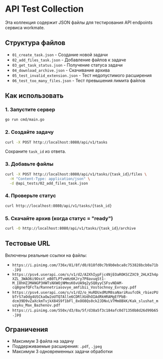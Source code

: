 # API Test Collection

Эта коллекция содержит JSON файлы для тестирования API endpoints сервиса workmate.

## Структура файлов

- `01_create_task.json` - Создание новой задачи
- `02_add_files_task.json` - Добавление файлов к задаче
- `03_get_task_status.json` - Получение статуса задачи
- `04_download_archive.json` - Скачивание архива
- `05_test_invalid_extension.json` - Тест недопустимого расширения
- `06_test_too_many_files.json` - Тест превышения лимита файлов

## Как использовать

### 1. Запустите сервер

```bash
go run cmd/main.go
```

### 2. Создайте задачу

```bash
curl -X POST http://localhost:8080/api/v1/tasks
```

Сохраните `task_id` из ответа.

### 3. Добавьте файлы

```bash
curl -X POST http://localhost:8080/api/v1/tasks/{task_id}/files \
  -H "Content-Type: application/json" \
  -d @api_tests/02_add_files_task.json
```

### 4. Проверьте статус

```bash
curl http://localhost:8080/api/v1/tasks/{task_id}
```

### 5. Скачайте архив (когда статус = "ready")

```bash
curl -O http://localhost:8080/api/v1/tasks/{task_id}/archive
```

## Тестовые URL

Включены реальные ссылки на файлы:

- `https://i.pinimg.com/736x/81/8f/d0/818fd0c7b9b0ebca8c753828bcb0a71b.jpg`
- `https://psv4.userapi.com/s/v1/d2/A2XhIypFjc4NjEOaROKSCZXC9_2HLKIh4pXZL_3WAO6i9OssY_eB0TLPTvmHz6KJry7P8avuqSt1-M_I8hHZJMANGP3HWTsNXWOjNMmsK6vUA9q2ySQ8yyCSFsvNDAM-cq8gnefQFcTa/Rannetriasovye_amfibii_Vostochnoy_Evropy.pdf`
- `https://psv4.userapi.com/s/v1/d2/o_HuRDUxdMzM8saNariRuufcOk_rbiezPUbTrS7aOdg4USCkaOw2oUTQ7Alle6CDRlXUdhOIAdRkHRAMgEfPbB-dcm39D9vZaXckmTvjkX84S9f1bFl_8xOO8Qs0ck2JDNvLV7Mm8BkK/Kak_slushat_muzyku_Max_Bazhenov.pdf`
- `https://i.pinimg.com/550x/d3/8a/5f/d38a5f3c184afc0d71350b8d26d99b65.jpg`

## Ограничения

- Максимум 3 файла на задачу
- Поддерживаемые расширения: `.pdf`, `.jpeg`
- Максимум 3 одновременных задачи обработки
